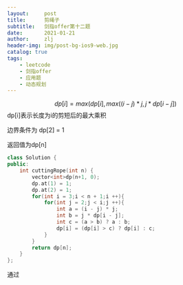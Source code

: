 ```yaml
---
layout:     post
title:      剪绳子
subtitle:   剑指offer第十二题
date:       2021-01-21
author:     zlj
header-img: img/post-bg-ios9-web.jpg
catalog: true
tags:
    - leetcode
    - 剑指offer
    - 应用题
	- 动态规划
---
```




$$
dp[i] = max(dp[i],max((i - j) * j, j * dp[i - j])
$$
dp[i]表示长度为i的剪短后的最大乘积

边界条件为 dp[2] = 1

返回值为dp[n]

```c++
class Solution {
public:
    int cuttingRope(int n) {
        vector<int>dp(n+1, 0);
        dp.at(1) = 1;
        dp.at(2) = 1;
        for(int i = 3;i < n + 1;i ++){
            for(int j = 2;j < i;j ++){
                int a = (i - j) * j;
                int b = j * dp[i - j];
                int c = (a > b) ? a : b;
                dp[i] = (dp[i] > c) ? dp[i] : c;
            }
        }
        return dp[n];
    }
};
```

通过